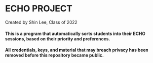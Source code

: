 # ECHO PROJECT
Created by Shin Lee, Class of 2022

#### This is a program that automatically sorts students into their ECHO sessions, based on their priority and preferences.
#### All credentials, keys, and material that may breach privacy has been removed before this repository became public.
